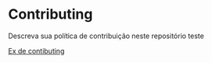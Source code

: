 # Contributing

Descreva sua política de contribuição neste repositório teste

[Ex de contibuting](https://github.com/DNXLabs/terraform-aws-ecs/blob/master/CONTRIBUTING.md)